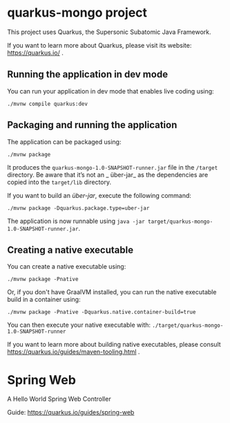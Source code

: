 # quarkus-mongo project

This project uses Quarkus, the Supersonic Subatomic Java Framework.

If you want to learn more about Quarkus, please visit its website: https://quarkus.io/ .

## Running the application in dev mode

You can run your application in dev mode that enables live coding using:

```shell script
./mvnw compile quarkus:dev
```

## Packaging and running the application

The application can be packaged using:

```shell script
./mvnw package
```

It produces the `quarkus-mongo-1.0-SNAPSHOT-runner.jar` file in the `/target` directory. Be aware that it’s not an _
über-jar_ as the dependencies are copied into the `target/lib` directory.

If you want to build an _über-jar_, execute the following command:

```shell script
./mvnw package -Dquarkus.package.type=uber-jar
```

The application is now runnable using `java -jar target/quarkus-mongo-1.0-SNAPSHOT-runner.jar`.

## Creating a native executable

You can create a native executable using:

```shell script
./mvnw package -Pnative
```

Or, if you don't have GraalVM installed, you can run the native executable build in a container using:

```shell script
./mvnw package -Pnative -Dquarkus.native.container-build=true
```

You can then execute your native executable with: `./target/quarkus-mongo-1.0-SNAPSHOT-runner`

If you want to learn more about building native executables, please consult https://quarkus.io/guides/maven-tooling.html
.

# Spring Web

<p>A Hello World Spring Web Controller</p>

Guide: https://quarkus.io/guides/spring-web
